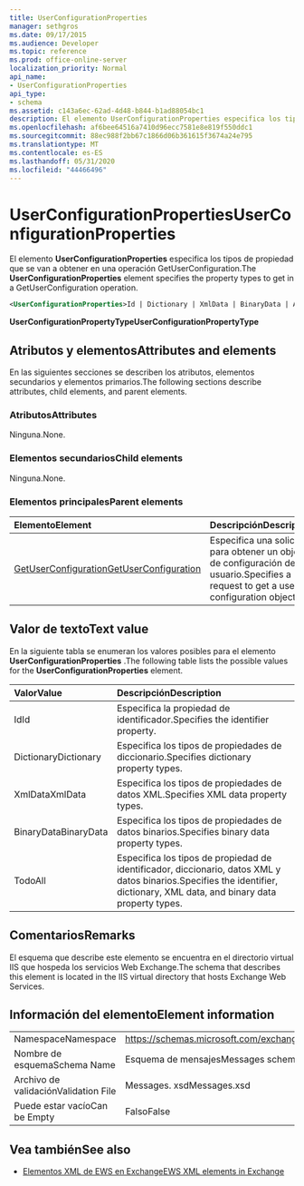 ```yaml
---
title: UserConfigurationProperties
manager: sethgros
ms.date: 09/17/2015
ms.audience: Developer
ms.topic: reference
ms.prod: office-online-server
localization_priority: Normal
api_name:
- UserConfigurationProperties
api_type:
- schema
ms.assetid: c143a6ec-62ad-4d48-b844-b1ad88054bc1
description: El elemento UserConfigurationProperties especifica los tipos de propiedad que se van a obtener en una operación GetUserConfiguration.
ms.openlocfilehash: af6bee64516a7410d96ecc7581e8e819f550ddc1
ms.sourcegitcommit: 88ec988f2bb67c1866d06b361615f3674a24e795
ms.translationtype: MT
ms.contentlocale: es-ES
ms.lasthandoff: 05/31/2020
ms.locfileid: "44466496"
---
```

# <a name="userconfigurationproperties"></a><span data-ttu-id="e07c9-103">UserConfigurationProperties</span><span class="sxs-lookup"><span data-stu-id="e07c9-103">UserConfigurationProperties</span></span>

<span data-ttu-id="e07c9-104">El elemento **UserConfigurationProperties** especifica los tipos de propiedad que se van a obtener en una operación GetUserConfiguration.</span><span class="sxs-lookup"><span data-stu-id="e07c9-104">The **UserConfigurationProperties** element specifies the property types to get in a GetUserConfiguration operation.</span></span> 
  
```xml
<UserConfigurationProperties>Id | Dictionary | XmlData | BinaryData | All</UserConfigurationProperties>
```

 <span data-ttu-id="e07c9-105">**UserConfigurationPropertyType**</span><span class="sxs-lookup"><span data-stu-id="e07c9-105">**UserConfigurationPropertyType**</span></span>
## <a name="attributes-and-elements"></a><span data-ttu-id="e07c9-106">Atributos y elementos</span><span class="sxs-lookup"><span data-stu-id="e07c9-106">Attributes and elements</span></span>

<span data-ttu-id="e07c9-107">En las siguientes secciones se describen los atributos, elementos secundarios y elementos primarios.</span><span class="sxs-lookup"><span data-stu-id="e07c9-107">The following sections describe attributes, child elements, and parent elements.</span></span>
  
### <a name="attributes"></a><span data-ttu-id="e07c9-108">Atributos</span><span class="sxs-lookup"><span data-stu-id="e07c9-108">Attributes</span></span>

<span data-ttu-id="e07c9-109">Ninguna.</span><span class="sxs-lookup"><span data-stu-id="e07c9-109">None.</span></span>
  
### <a name="child-elements"></a><span data-ttu-id="e07c9-110">Elementos secundarios</span><span class="sxs-lookup"><span data-stu-id="e07c9-110">Child elements</span></span>

<span data-ttu-id="e07c9-111">Ninguna.</span><span class="sxs-lookup"><span data-stu-id="e07c9-111">None.</span></span>
  
### <a name="parent-elements"></a><span data-ttu-id="e07c9-112">Elementos principales</span><span class="sxs-lookup"><span data-stu-id="e07c9-112">Parent elements</span></span>

|<span data-ttu-id="e07c9-113">**Elemento**</span><span class="sxs-lookup"><span data-stu-id="e07c9-113">**Element**</span></span>|<span data-ttu-id="e07c9-114">**Descripción**</span><span class="sxs-lookup"><span data-stu-id="e07c9-114">**Description**</span></span>|
|:-----|:-----|
|[<span data-ttu-id="e07c9-115">GetUserConfiguration</span><span class="sxs-lookup"><span data-stu-id="e07c9-115">GetUserConfiguration</span></span>](getuserconfiguration.md) <br/> |<span data-ttu-id="e07c9-116">Especifica una solicitud para obtener un objeto de configuración de usuario.</span><span class="sxs-lookup"><span data-stu-id="e07c9-116">Specifies a request to get a user configuration object.</span></span>  <br/> |
   
## <a name="text-value"></a><span data-ttu-id="e07c9-117">Valor de texto</span><span class="sxs-lookup"><span data-stu-id="e07c9-117">Text value</span></span>

<span data-ttu-id="e07c9-118">En la siguiente tabla se enumeran los valores posibles para el elemento **UserConfigurationProperties** .</span><span class="sxs-lookup"><span data-stu-id="e07c9-118">The following table lists the possible values for the **UserConfigurationProperties** element.</span></span> 
  
|<span data-ttu-id="e07c9-119">**Valor**</span><span class="sxs-lookup"><span data-stu-id="e07c9-119">**Value**</span></span>|<span data-ttu-id="e07c9-120">**Descripción**</span><span class="sxs-lookup"><span data-stu-id="e07c9-120">**Description**</span></span>|
|:-----|:-----|
|<span data-ttu-id="e07c9-121">Id</span><span class="sxs-lookup"><span data-stu-id="e07c9-121">Id</span></span>  <br/> |<span data-ttu-id="e07c9-122">Especifica la propiedad de identificador.</span><span class="sxs-lookup"><span data-stu-id="e07c9-122">Specifies the identifier property.</span></span>  <br/> |
|<span data-ttu-id="e07c9-123">Dictionary</span><span class="sxs-lookup"><span data-stu-id="e07c9-123">Dictionary</span></span>  <br/> |<span data-ttu-id="e07c9-124">Especifica los tipos de propiedades de diccionario.</span><span class="sxs-lookup"><span data-stu-id="e07c9-124">Specifies dictionary property types.</span></span>  <br/> |
|<span data-ttu-id="e07c9-125">XmlData</span><span class="sxs-lookup"><span data-stu-id="e07c9-125">XmlData</span></span>  <br/> |<span data-ttu-id="e07c9-126">Especifica los tipos de propiedades de datos XML.</span><span class="sxs-lookup"><span data-stu-id="e07c9-126">Specifies XML data property types.</span></span>  <br/> |
|<span data-ttu-id="e07c9-127">BinaryData</span><span class="sxs-lookup"><span data-stu-id="e07c9-127">BinaryData</span></span>  <br/> |<span data-ttu-id="e07c9-128">Especifica los tipos de propiedades de datos binarios.</span><span class="sxs-lookup"><span data-stu-id="e07c9-128">Specifies binary data property types.</span></span>  <br/> |
|<span data-ttu-id="e07c9-129">Todo</span><span class="sxs-lookup"><span data-stu-id="e07c9-129">All</span></span>  <br/> |<span data-ttu-id="e07c9-130">Especifica los tipos de propiedad de identificador, diccionario, datos XML y datos binarios.</span><span class="sxs-lookup"><span data-stu-id="e07c9-130">Specifies the identifier, dictionary, XML data, and binary data property types.</span></span>  <br/> |
   
## <a name="remarks"></a><span data-ttu-id="e07c9-131">Comentarios</span><span class="sxs-lookup"><span data-stu-id="e07c9-131">Remarks</span></span>

<span data-ttu-id="e07c9-132">El esquema que describe este elemento se encuentra en el directorio virtual IIS que hospeda los servicios Web Exchange.</span><span class="sxs-lookup"><span data-stu-id="e07c9-132">The schema that describes this element is located in the IIS virtual directory that hosts Exchange Web Services.</span></span>
  
## <a name="element-information"></a><span data-ttu-id="e07c9-133">Información del elemento</span><span class="sxs-lookup"><span data-stu-id="e07c9-133">Element information</span></span>

|||
|:-----|:-----|
|<span data-ttu-id="e07c9-134">Namespace</span><span class="sxs-lookup"><span data-stu-id="e07c9-134">Namespace</span></span>  <br/> |https://schemas.microsoft.com/exchange/services/2006/messages  <br/> |
|<span data-ttu-id="e07c9-135">Nombre de esquema</span><span class="sxs-lookup"><span data-stu-id="e07c9-135">Schema Name</span></span>  <br/> |<span data-ttu-id="e07c9-136">Esquema de mensajes</span><span class="sxs-lookup"><span data-stu-id="e07c9-136">Messages schema</span></span>  <br/> |
|<span data-ttu-id="e07c9-137">Archivo de validación</span><span class="sxs-lookup"><span data-stu-id="e07c9-137">Validation File</span></span>  <br/> |<span data-ttu-id="e07c9-138">Messages. xsd</span><span class="sxs-lookup"><span data-stu-id="e07c9-138">Messages.xsd</span></span>  <br/> |
|<span data-ttu-id="e07c9-139">Puede estar vacío</span><span class="sxs-lookup"><span data-stu-id="e07c9-139">Can be Empty</span></span>  <br/> |<span data-ttu-id="e07c9-140">Falso</span><span class="sxs-lookup"><span data-stu-id="e07c9-140">False</span></span>  <br/> |
   
## <a name="see-also"></a><span data-ttu-id="e07c9-141">Vea también</span><span class="sxs-lookup"><span data-stu-id="e07c9-141">See also</span></span>



- [<span data-ttu-id="e07c9-142">Elementos XML de EWS en Exchange</span><span class="sxs-lookup"><span data-stu-id="e07c9-142">EWS XML elements in Exchange</span></span>](ews-xml-elements-in-exchange.md)

